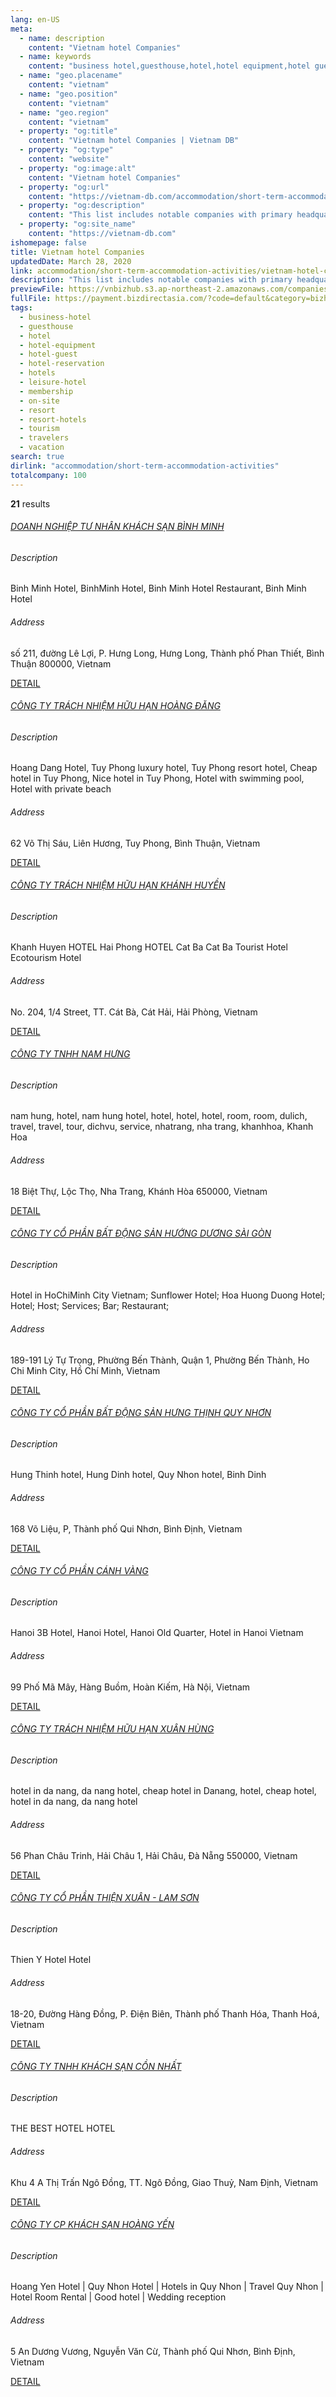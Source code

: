 ```yaml
---
lang: en-US
meta:
  - name: description
    content: "Vietnam hotel Companies"
  - name: keywords
    content: "business hotel,guesthouse,hotel,hotel equipment,hotel guest,hotel reservation,hotels,leisure hotel,membership,on site,resort,resort hotels,tourism,travelers,vacation,I551000"
  - name: "geo.placename"
    content: "vietnam"
  - name: "geo.position"
    content: "vietnam"
  - name: "geo.region"
    content: "vietnam"
  - property: "og:title"
    content: "Vietnam hotel Companies | Vietnam DB"
  - property: "og:type"
    content: "website"
  - property: "og:image:alt"
    content: "Vietnam hotel Companies"
  - property: "og:url"
    content: "https://vietnam-db.com/accommodation/short-term-accommodation-activities/vietnam-hotel-companies"
  - property: "og:description"
    content: "This list includes notable companies with primary headquarters located in the Vietnam that are engaged in business activities of hotel, updated on March 28, 2020.This list was compiled automatically by our AI-powered algorithm and curated by our team of analysts"
  - property: "og:site_name"
    content: "https://vietnam-db.com"
ishomepage: false
title: Vietnam hotel Companies
updatedDate: March 28, 2020
link: accommodation/short-term-accommodation-activities/vietnam-hotel-companies
description: "This list includes notable companies with primary headquarters located in the Vietnam that are engaged in business activities of hotel, updated on March 28, 2020.This list was compiled automatically by our AIpowered algorithm and curated by our team of analysts"
previewFile: https://vnbizhub.s3.ap-northeast-2.amazonaws.com/companies/vietnam-hotel-companies_preview.xlsx
fullFile: https://payment.bizdirectasia.com/?code=default&category=bizhub&item=vietnam-hotel-companies&redirect=https://vietnam-db.com
tags: 
  - business-hotel
  - guesthouse
  - hotel
  - hotel-equipment
  - hotel-guest
  - hotel-reservation
  - hotels
  - leisure-hotel
  - membership
  - on-site
  - resort
  - resort-hotels
  - tourism
  - travelers
  - vacation
search: true
dirlink: "accommodation/short-term-accommodation-activities"
totalcompany: 100
---
```


<p class="fs-medium textColorHighlight"><strong>21</strong> results</p>
<div class="bd-item">
    <div class="item-content">
        <h6 class="textColorPrimary item-title"><a class="textColorPrimary" href="/accommodation/short-term-accommodation-activities/vietnam-hotel-companies/level3-binh-minh-hotel-private-enterprise-2727349">DOANH NGHIỆP TƯ NHÂN KHÁCH SẠN BÌNH MINH</a></h6>
        <h6 class="bd-label">Description</h6>
        <p>Binh Minh Hotel, BinhMinh Hotel, Binh Minh Hotel Restaurant, Binh Minh Hotel</p>
        <h6 class="bd-label">Address</h6>
        <p>số 211, đường Lê Lợi, P. Hưng Long, Hưng Long, Thành phố Phan Thiết, Bình Thuận 800000, Vietnam</p>
        <p>
            <a class="btn btn-sm btn-primary" href="/accommodation/short-term-accommodation-activities/vietnam-hotel-companies/level3-binh-minh-hotel-private-enterprise-2727349">DETAIL <i class="bd-icon ic_arrow_back"></i></a>
        </p>
    </div>
</div>

<div class="bd-item">
    <div class="item-content">
        <h6 class="textColorPrimary item-title"><a class="textColorPrimary" href="/accommodation/short-term-accommodation-activities/vietnam-hotel-companies/level3-hoang-dang-company-limited-3068002">CÔNG TY TRÁCH NHIỆM HỮU HẠN HOÀNG ĐĂNG</a></h6>
        <h6 class="bd-label">Description</h6>
        <p>Hoang Dang Hotel, Tuy Phong luxury hotel, Tuy Phong resort hotel, Cheap hotel in Tuy Phong, Nice hotel in Tuy Phong, Hotel with swimming pool, Hotel with private beach</p>
        <h6 class="bd-label">Address</h6>
        <p>62 Võ Thị Sáu, Liên Hương, Tuy Phong, Bình Thuận, Vietnam</p>
        <p>
            <a class="btn btn-sm btn-primary" href="/accommodation/short-term-accommodation-activities/vietnam-hotel-companies/level3-hoang-dang-company-limited-3068002">DETAIL <i class="bd-icon ic_arrow_back"></i></a>
        </p>
    </div>
</div>

<div class="bd-item">
    <div class="item-content">
        <h6 class="textColorPrimary item-title"><a class="textColorPrimary" href="/accommodation/short-term-accommodation-activities/vietnam-hotel-companies/level3-khanh-huyen-company-limited-2516191">CÔNG TY TRÁCH NHIỆM HỮU HẠN KHÁNH HUYỀN</a></h6>
        <h6 class="bd-label">Description</h6>
        <p>Khanh Huyen HOTEL Hai Phong HOTEL Cat Ba Cat Ba Tourist Hotel Ecotourism Hotel</p>
        <h6 class="bd-label">Address</h6>
        <p>No. 204, 1/4 Street, TT. Cát Bà, Cát Hải, Hải Phòng, Vietnam</p>
        <p>
            <a class="btn btn-sm btn-primary" href="/accommodation/short-term-accommodation-activities/vietnam-hotel-companies/level3-khanh-huyen-company-limited-2516191">DETAIL <i class="bd-icon ic_arrow_back"></i></a>
        </p>
    </div>
</div>

<div class="bd-item">
    <div class="item-content">
        <h6 class="textColorPrimary item-title"><a class="textColorPrimary" href="/accommodation/short-term-accommodation-activities/vietnam-hotel-companies/level3-nam-hung-company-limited-3049067">CÔNG TY TNHH NAM HƯNG</a></h6>
        <h6 class="bd-label">Description</h6>
        <p>nam hung, hotel, nam hung hotel, hotel, hotel, hotel, room, room, dulich, travel, travel, tour, dichvu, service, nhatrang, nha trang, khanhhoa, Khanh Hoa</p>
        <h6 class="bd-label">Address</h6>
        <p>18 Biệt Thự, Lộc Thọ, Nha Trang, Khánh Hòa 650000, Vietnam</p>
        <p>
            <a class="btn btn-sm btn-primary" href="/accommodation/short-term-accommodation-activities/vietnam-hotel-companies/level3-nam-hung-company-limited-3049067">DETAIL <i class="bd-icon ic_arrow_back"></i></a>
        </p>
    </div>
</div>

<div class="bd-item">
    <div class="item-content">
        <h6 class="textColorPrimary item-title"><a class="textColorPrimary" href="/accommodation/short-term-accommodation-activities/vietnam-hotel-companies/level3-sunflower-sai-gon-land-joint-stock-company-2930535">CÔNG TY CỔ PHẦN BẤT ĐỘNG SẢN HƯỚNG DƯƠNG SÀI GÒN</a></h6>
        <h6 class="bd-label">Description</h6>
        <p>Hotel in HoChiMinh City Vietnam; Sunflower Hotel; Hoa Huong Duong Hotel; Hotel; Host; Services; Bar; Restaurant;</p>
        <h6 class="bd-label">Address</h6>
        <p>189-191 Lý Tự Trọng, Phường Bến Thành, Quận 1, Phường Bến Thành, Ho Chi Minh City, Hồ Chí Minh, Vietnam</p>
        <p>
            <a class="btn btn-sm btn-primary" href="/accommodation/short-term-accommodation-activities/vietnam-hotel-companies/level3-sunflower-sai-gon-land-joint-stock-company-2930535">DETAIL <i class="bd-icon ic_arrow_back"></i></a>
        </p>
    </div>
</div>

<div class="bd-item">
    <div class="item-content">
        <h6 class="textColorPrimary item-title"><a class="textColorPrimary" href="/accommodation/short-term-accommodation-activities/vietnam-hotel-companies/level3-hung-thinh-quy-nhon-real-estate-corp-2636919">CÔNG TY CỔ PHẦN BẤT ĐỘNG SẢN HƯNG THỊNH QUY NHƠN</a></h6>
        <h6 class="bd-label">Description</h6>
        <p>Hung Thinh hotel, Hung Dinh hotel, Quy Nhon hotel, Binh Dinh</p>
        <h6 class="bd-label">Address</h6>
        <p>168 Võ Liệu, P, Thành phố Qui Nhơn, Bình Định, Vietnam</p>
        <p>
            <a class="btn btn-sm btn-primary" href="/accommodation/short-term-accommodation-activities/vietnam-hotel-companies/level3-hung-thinh-quy-nhon-real-estate-corp-2636919">DETAIL <i class="bd-icon ic_arrow_back"></i></a>
        </p>
    </div>
</div>

<div class="bd-item">
    <div class="item-content">
        <h6 class="textColorPrimary item-title"><a class="textColorPrimary" href="/accommodation/short-term-accommodation-activities/vietnam-hotel-companies/level3-golden-wing-joint-stock-company-2743729">CÔNG TY CỔ PHẦN CÁNH VÀNG</a></h6>
        <h6 class="bd-label">Description</h6>
        <p>Hanoi 3B Hotel, Hanoi Hotel, Hanoi Old Quarter, Hotel in Hanoi Vietnam</p>
        <h6 class="bd-label">Address</h6>
        <p>99 Phố Mã Mây, Hàng Buồm, Hoàn Kiếm, Hà Nội, Vietnam</p>
        <p>
            <a class="btn btn-sm btn-primary" href="/accommodation/short-term-accommodation-activities/vietnam-hotel-companies/level3-golden-wing-joint-stock-company-2743729">DETAIL <i class="bd-icon ic_arrow_back"></i></a>
        </p>
    </div>
</div>

<div class="bd-item">
    <div class="item-content">
        <h6 class="textColorPrimary item-title"><a class="textColorPrimary" href="/accommodation/short-term-accommodation-activities/vietnam-hotel-companies/level3-xuan-hung-company-limited-2800407">CÔNG TY TRÁCH NHIỆM HỮU HẠN XUÂN HÙNG</a></h6>
        <h6 class="bd-label">Description</h6>
        <p>hotel in da nang, da nang hotel, cheap hotel in Danang, hotel, cheap hotel, hotel in da nang, da nang hotel</p>
        <h6 class="bd-label">Address</h6>
        <p>56 Phan Châu Trinh, Hải Châu 1, Hải Châu, Đà Nẵng 550000, Vietnam</p>
        <p>
            <a class="btn btn-sm btn-primary" href="/accommodation/short-term-accommodation-activities/vietnam-hotel-companies/level3-xuan-hung-company-limited-2800407">DETAIL <i class="bd-icon ic_arrow_back"></i></a>
        </p>
    </div>
</div>

<div class="bd-item">
    <div class="item-content">
        <h6 class="textColorPrimary item-title"><a class="textColorPrimary" href="/accommodation/short-term-accommodation-activities/vietnam-hotel-companies/level3-thien-xuan-lam-son-joint-stock-company-2776982">CÔNG TY CỔ PHẦN THIỆN XUÂN - LAM SƠN</a></h6>
        <h6 class="bd-label">Description</h6>
        <p>Thien Y Hotel Hotel</p>
        <h6 class="bd-label">Address</h6>
        <p>18-20, Đường Hàng Đồng, P. Điện Biên, Thành phố Thanh Hóa, Thanh Hoá, Vietnam</p>
        <p>
            <a class="btn btn-sm btn-primary" href="/accommodation/short-term-accommodation-activities/vietnam-hotel-companies/level3-thien-xuan-lam-son-joint-stock-company-2776982">DETAIL <i class="bd-icon ic_arrow_back"></i></a>
        </p>
    </div>
</div>

<div class="bd-item">
    <div class="item-content">
        <h6 class="textColorPrimary item-title"><a class="textColorPrimary" href="/accommodation/short-term-accommodation-activities/vietnam-hotel-companies/level3-con-nhat-hotel-company-limited-2725824">CÔNG TY TNHH KHÁCH SẠN CỒN NHẤT</a></h6>
        <h6 class="bd-label">Description</h6>
        <p>THE BEST HOTEL HOTEL</p>
        <h6 class="bd-label">Address</h6>
        <p>Khu 4 A Thị Trấn Ngô Đồng, TT. Ngô Đồng, Giao Thuỷ, Nam Định, Vietnam</p>
        <p>
            <a class="btn btn-sm btn-primary" href="/accommodation/short-term-accommodation-activities/vietnam-hotel-companies/level3-con-nhat-hotel-company-limited-2725824">DETAIL <i class="bd-icon ic_arrow_back"></i></a>
        </p>
    </div>
</div>

<div class="bd-item">
    <div class="item-content">
        <h6 class="textColorPrimary item-title"><a class="textColorPrimary" href="/accommodation/short-term-accommodation-activities/vietnam-hotel-companies/level3-hoang-yen-hotel-joint-stock-company-3009342">CÔNG TY CP KHÁCH SẠN HOÀNG YẾN</a></h6>
        <h6 class="bd-label">Description</h6>
        <p>Hoang Yen Hotel | Quy Nhon Hotel | Hotels in Quy Nhon | Travel Quy Nhon | Hotel Room Rental | Good hotel | Wedding reception</p>
        <h6 class="bd-label">Address</h6>
        <p>5 An Dương Vương, Nguyễn Văn Cừ, Thành phố Qui Nhơn, Bình Định, Vietnam</p>
        <p>
            <a class="btn btn-sm btn-primary" href="/accommodation/short-term-accommodation-activities/vietnam-hotel-companies/level3-hoang-yen-hotel-joint-stock-company-3009342">DETAIL <i class="bd-icon ic_arrow_back"></i></a>
        </p>
    </div>
</div>

